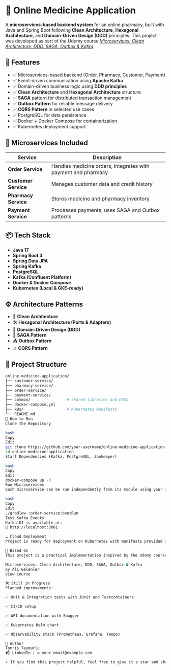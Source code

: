 # 💊 Online Medicine Application

A **microservices-based backend system** for an online pharmacy, built with Java and Spring Boot following **Clean Architecture**, **Hexagonal Architecture**, and **Domain-Driven Design (DDD)** principles. This project was developed as part of the Udemy course [*Microservices: Clean Architecture, DDD, SAGA, Outbox & Kafka*](https://www.udemy.com/course/microservices-clean-architecture-ddd-saga-outbox-kafka/).

## 🚀 Features

- ✅ Microservices-based backend (Order, Pharmacy, Customer, Payment)
- ✅ Event-driven communication using **Apache Kafka**
- ✅ Domain-driven business logic using **DDD principles**
- ✅ **Clean Architecture** and **Hexagonal Architecture** structure
- ✅ **SAGA** pattern for distributed transaction management
- ✅ **Outbox Pattern** for reliable message delivery
- ✅ **CQRS Pattern** in selected use cases
- ✅ PostgreSQL for data persistence
- ✅ Docker + Docker Compose for containerization
- ✅ Kubernetes deployment support

## 🧱 Microservices Included

| Service   | Description |
|-----------|-------------|
| **Order Service** | Handles medicine orders, integrates with payment and pharmacy |
| **Customer Service** | Manages customer data and credit history |
| **Pharmacy Service** | Stores medicine and pharmacy inventory |
| **Payment Service** | Processes payments, uses SAGA and Outbox patterns |

## 📦 Tech Stack

- **Java 17**
- **Spring Boot 3**
- **Spring Data JPA**
- **Spring Kafka**
- **PostgreSQL**
- **Kafka (Confluent Platform)**
- **Docker & Docker Compose**
- **Kubernetes (Local & GKE-ready)**

## ⚙️ Architecture Patterns

- 🧼 **Clean Architecture**
- 🛠️ **Hexagonal Architecture (Ports & Adapters)**
- 🧠 **Domain-Driven Design (DDD)**
- 🔁 **SAGA Pattern**
- 📤 **Outbox Pattern**
- ⚔️ **CQRS Pattern**

## 📂 Project Structure

```bash
online-medicine-application/
├── customer-service/
├── pharmacy-service/
├── order-service/
├── payment-service/
├── common/                # Shared libraries and DTOs
├── docker-compose.yml
├── k8s/                   # Kubernetes manifests
└── README.md
🧪 How to Run
Clone the Repository

bash
Copy
Edit
git clone https://github.com/your-username/online-medicine-application.git
cd online-medicine-application
Start Dependencies (Kafka, PostgreSQL, Zookeeper)

bash
Copy
Edit
docker-compose up -d
Run Microservices
Each microservice can be run independently from its module using your IDE or via:

bash
Copy
Edit
./gradlew :order-service:bootRun
Test Kafka Events
Kafka UI is available at:
📍 http://localhost:8081

☁️ Cloud Deployment
Project is ready for deployment on Kubernetes with manifests provided in the k8s/ directory. GKE integration and Helm support coming soon.

📖 Based On
This project is a practical implementation inspired by the Udemy course:

Microservices: Clean Architecture, DDD, SAGA, Outbox & Kafka
by Ali Gelenler
View Course

🛠️ Still in Progress
Planned improvements:

✅ Unit & Integration tests with JUnit and Testcontainers

✅ CI/CD setup

✅ API documentation with Swagger

✅ Kubernetes Helm chart

✅ Observability stack (Prometheus, Grafana, Tempo)

👤 Author
Tomris Teymurlu
📬 LinkedIn | ✉️ your.email@example.com

⭐ If you find this project helpful, feel free to give it a star and share feedback. Contributions are welcome!
